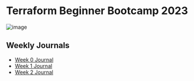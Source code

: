 # Terraform Beginner Bootcamp 2023

![image](https://github.com/cristobalgrau/terraform-beginner-bootcamp-2023/assets/119089907/8bc9e9f7-a0d6-4b06-bc00-42bf7f5b7c03)



## Weekly Journals
- [Week 0 Journal](journal/week0.md)
- [Week 1 Journal](journal/week1.md)
- [Week 2 Journal](journal/week2.md)
